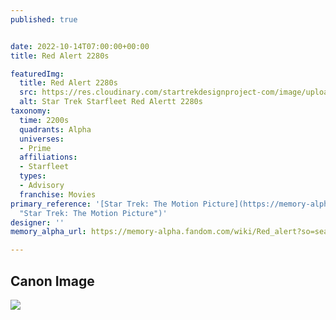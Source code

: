 ```yaml
---
published: true


date: 2022-10-14T07:00:00+00:00
title: Red Alert 2280s

featuredImg:
  title: Red Alert 2280s
  src: https://res.cloudinary.com/startrekdesignproject-com/image/upload/v1665985839/Alert-Condition-Red-2280s.png
  alt: Star Trek Starfleet Red Alertt 2280s
taxonomy:
  time: 2200s
  quadrants: Alpha
  universes:
  - Prime
  affiliations:
  - Starfleet
  types:
  - Advisory
  franchise: Movies
primary_reference: '[Star Trek: The Motion Picture](https://memory-alpha.fandom.com/wiki/Star_Trek:_The_Motion_Picture
  "Star Trek: The Motion Picture")'
designer: ''
memory_alpha_url: https://memory-alpha.fandom.com/wiki/Red_alert?so=search

---
```

## Canon Image

![](https://res.cloudinary.com/startrekdesignproject-com/image/upload/v1665985840/Alert-Condition-Red-2280s_STMP.jpg)